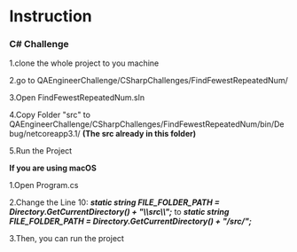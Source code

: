 # Instruction 

### C# Challenge

1.clone the whole project to you machine

2.go to QAEngineerChallenge/CSharpChallenges/FindFewestRepeatedNum/

3.Open FindFewestRepeatedNum.sln

4.Copy Folder "src" to QAEngineerChallenge/CSharpChallenges/FindFewestRepeatedNum/bin/Debug/netcoreapp3.1/ **(The src already in this folder)**

5.Run the Project

****If you are using macOS****

1.Open Program.cs

2.Change the Line 10:
  ***static string FILE_FOLDER_PATH = Directory.GetCurrentDirectory() + "\\\src\\\\";*** 
  to
  ***static string FILE_FOLDER_PATH = Directory.GetCurrentDirectory() + "/src/";***

3.Then, you can run the project
